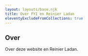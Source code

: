 ```yaml
---
layout: layouts/base.njk
title: Over FYI en Reinier Ladan
eleventyExcludeFromCollections: true
---
```


## Over

Over deze website en Reinier Ladan.
